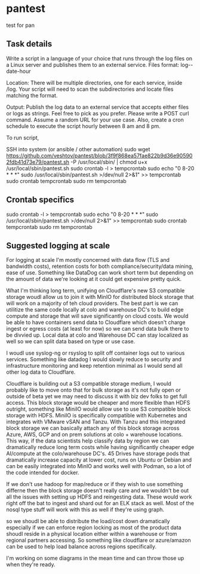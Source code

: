 # pantest
test for pan

## Task details
 Write a script in a language of your choice that runs through the log files on a Linux server and publishes them to an external service.
 Files format: log-<servicename>-date-hour
 
 Location: There will be multiple directories, one for each service, inside /log. Your script will need to scan the subdirectories and locate files matching the format.
 
 Output: Publish the log data to an external service that accepts either files or logs as strings. Feel free to pick as you prefer. Please write a POST curl command. Assume a random URL for your use case.
 Also, create a cron schedule to execute the script hourly between 8 am and 8 pm.

To run script, 

SSH into system (or ansible / other automation)
sudo wget https://github.com/veshtov/pantest/blob/3f9f868ea57fae822b9d36e905902fdb41d73e79/pantest.sh -P /usr/local/sbin/ | chmod u+x /usr/local/sbin/pantest.sh
sudo crontab -l > tempcrontab
sudo echo "0 8-20 * * *" sudo /usr/local/sbin/pantest.sh >/dev/null 2>&1" >> tempcrontab
sudo crontab tempcrontab
sudo rm tempcrontab


## Crontab specifics
sudo crontab -l > tempcrontab
sudo echo "0 8-20 * * *" sudo /usr/local/sbin/pantest.sh >/dev/null 2>&1" >> tempcrontab
sudo crontab tempcrontab
sudo rm tempcrontab


## Suggested logging at scale
For logging at scale I'm mostly concerned with data flow (TLS and bandwidth costs), retention costs for both compliance/security/data mining, ease of use. 
Something like DataDog can work short term but depending on the amount of data we're looking at it could get expensive pretty quick. 


What I'm thinking long term, unifying on Cloudflare's new S3 compatible storage woudl allow us to join it with MinIO for distributed block storage that will work on a majority of teh cloud providers. 
The best part is we can utilitize the same code locally at colo and warehouse DC's to build edge compute and storage that will save significantly on cloud costs. We would be able to have containers send data to 
Cloudflare which doesn't charge ingest or egress costs (at least for now) so we can send data bulk there to be divvied up. Local data at colo and Warehouse DC can stay localized as well so we can split data based on type or use case. 

I woudl use syslog-ng or rsyslog to split off container logs out to various services. Something like datadog I would slowly reduce to security and infrastructure monitoring and keep retention minimal as I would send all other log data to Cloudflare. 

Cloudflare is building out a S3 compatible storage medium, I would probably like to move onto that for bulk storage as it's not fully open or outside of beta yet we may need to discuss it with biz dev folks
to get full access. This block storage would be cheaper and more flexible than HDFS outright, something like MiniIO would allow use to use S3 compatible block storage with HDFS. MiniIO is specifically compatible with Kubernetes and integrates with VMware vSAN and Tanzu. With Tanzu and this integrated block storage we can basically attach any of this block storage across Azure, AWS, GCP  and on prem solutions at colo + warehouse locations. This way, if the data scientists help classify data by region we can dramatically reduce long term costs while having significantly cheaper edge AI/compute at the colo/warehouse DC's. 45 Drives have storage pods that dramatically increase capacity at lower cost, runs on Ubuntu or Debian and can be easily integrated into MinIO and works well with Podman, so a lot of the code intended for docker.

If we don't use hadoop for map/reduce or if they wish to use something differne then the block storage doesn't really care and we wouldn't be out all the issues with setting up HDFS and reingesting data. These would work right off the bat to ingest and shard out for an ELK stack as well. Most of the nosql type stuff will work with this as well if they're using graph. 

so we shoudl be able to distribute the load/cost down dramatically especially if we can enforce region locking as most of the product data shoudl reside in a physical location either within a warehouse or from regional partners accessing. So something like cloudflare or azure/amazon can be used to help load balance across regions specifically. 

I'm working on some diagrams in the mean time and can throw those up when they're ready. 
